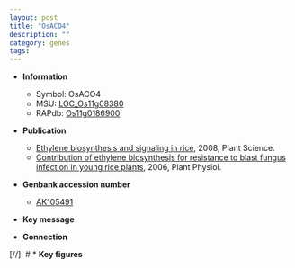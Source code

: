 ```yaml
---
layout: post
title: "OsACO4"
description: ""
category: genes
tags: 
---
```


* **Information**  
    + Symbol: OsACO4  
    + MSU: [LOC_Os11g08380](http://rice.plantbiology.msu.edu/cgi-bin/ORF_infopage.cgi?orf=LOC_Os11g08380)  
    + RAPdb: [Os11g0186900](http://rapdb.dna.affrc.go.jp/viewer/gbrowse_details/irgsp1?name=Os11g0186900)  

* **Publication**  
    + [Ethylene biosynthesis and signaling in rice](http://www.ncbi.nlm.nih.gov/pubmed?term=Ethylene+biosynthesis+and+signaling+in+rice%5BTitle%5D), 2008, Plant Science.
    + [Contribution of ethylene biosynthesis for resistance to blast fungus infection in young rice plants](http://www.ncbi.nlm.nih.gov/pubmed?term=Contribution+of+ethylene+biosynthesis+for+resistance+to+blast+fungus+infection+in+young+rice+plants%5BTitle%5D), 2006, Plant Physiol.

* **Genbank accession number**  
    + [AK105491](http://www.ncbi.nlm.nih.gov/nuccore/AK105491)

* **Key message**  

* **Connection**  

[//]: # * **Key figures**  


